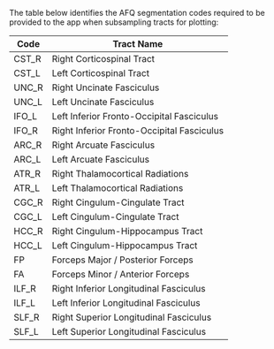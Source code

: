 The table below identifies the AFQ segmentation codes required to be provided to the app when subsampling tracts for plotting:

| Code | Tract Name |
|---|---|
| CST_R | Right Corticospinal Tract |
| CST_L | Left Corticospinal Tract |
| UNC_R | Right Uncinate Fasciculus |
| UNC_L | Left Uncinate Fasciculus |
| IFO_L | Left Inferior Fronto-Occipital Fasciculus |
| IFO_R | Right Inferior Fronto-Occipital Fasciculus |
| ARC_R | Right Arcuate Fasciculus |
| ARC_L | Left Arcuate Fasciculus |
| ATR_R | Right Thalamocortical Radiations |
| ATR_L | Left Thalamocortical Radiations |
| CGC_R | Right Cingulum-Cingulate Tract |
| CGC_L | Left Cingulum-Cingulate Tract |
| HCC_R | Right Cingulum-Hippocampus Tract |
| HCC_L | Left Cingulum-Hippocampus Tract |
| FP | Forceps Major / Posterior Forceps |
| FA | Forceps Minor / Anterior Forceps |
| ILF_R | Right Inferior Longitudinal Fasciculus |
| ILF_L | Left Inferior Longitudinal Fasciculus |
| SLF_R | Right Superior Longitudinal Fasciculus |
| SLF_L | Left Superior Longitudinal Fasciculus |